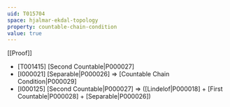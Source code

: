 ```yaml
---
uid: T015704
space: hjalmar-ekdal-topology
property: countable-chain-condition
value: true
---
```

[[Proof]]

* [T001415] [Second Countable|P000027]
* [I000021] [Separable|P000026] => [Countable Chain Condition|P000029]
* [I000125] [Second Countable|P000027] => ([Lindelof|P000018] + [First Countable|P000028] + [Separable|P000026])

